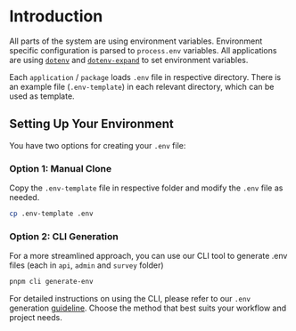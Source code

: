 # Introduction

All parts of the system are using environment variables. Environment specific configuration is parsed to `process.env` variables. All applications are using [`dotenv`](https://github.com/motdotla/dotenv) and [`dotenv-expand`](https://github.com/motdotla/dotenv-expand) to set environment variables.

Each `application` / `package` loads `.env` file in respective directory. There is an example file (`.env-template`) in each relevant directory, which can be used as template.

## Setting Up Your Environment

You have two options for creating your `.env` file:

### Option 1: Manual Clone

Copy the `.env-template` file in respective folder and modify the `.env` file as needed.

```sh
cp .env-template .env
```

### Option 2: CLI Generation

For a more streamlined approach, you can use our CLI tool to generate .env files (each in `api`, `admin` and `survey` folder)

```sh
pnpm cli generate-env
```

For detailed instructions on using the CLI, please refer to our `.env` generation [guideline](../../cli/generate-env).
Choose the method that best suits your workflow and project needs.
